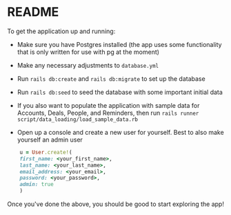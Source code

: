# README

To get the application up and running:

* Make sure you have Postgres installed (the app uses some functionality that is only written for use with pg at the moment)

* Make any necessary adjustments to `database.yml`

* Run `rails db:create` and `rails db:migrate` to set up the database

* Run `rails db:seed` to seed the database with some important initial data

* If you also want to populate the application with sample data for Accounts, Deals, People, and Reminders, then run `rails runner script/data_loading/load_sample_data.rb`

* Open up a console and create a new user for yourself. Best to also make yourself an admin user

```ruby
	u = User.create!(
    first_name: <your_first_name>,
    last_name: <your_last_name>,
    email_address: <your_email>,
    password: <your_password>,
    admin: true
	)
```

Once you've done the above, you should be good to start exploring the app!

